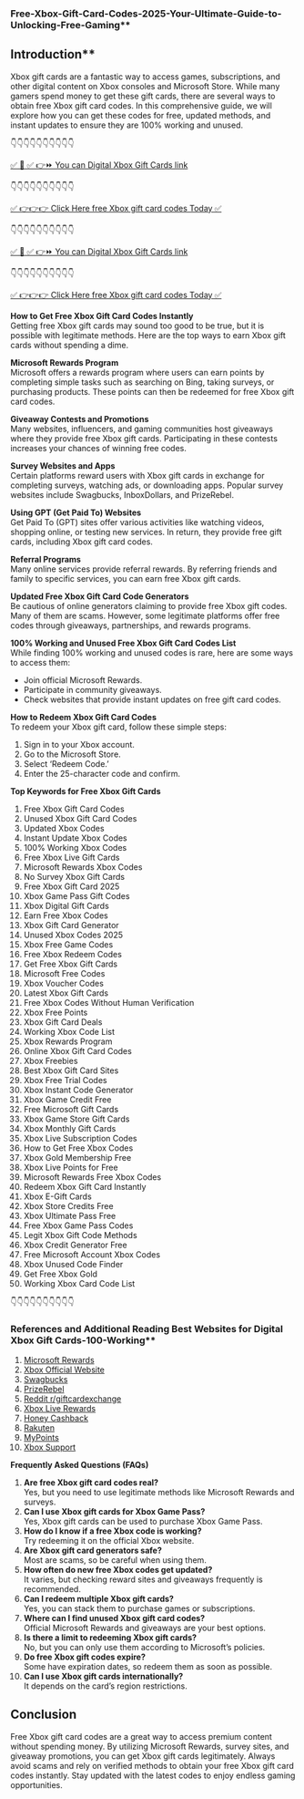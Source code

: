 ### Free-Xbox-Gift-Card-Codes-2025-Your-Ultimate-Guide-to-Unlocking-Free-Gaming**

## Introduction**  

Xbox gift cards are a fantastic way to access games, subscriptions, and other digital content on Xbox consoles and Microsoft Store. While many gamers spend money to get these gift cards, there are several ways to obtain free Xbox gift card codes. In this comprehensive guide, we will explore how you can get these codes for free, updated methods, and instant updates to ensure they are 100% working and unused.

👇👇👇👇👇👇👇👇👇👇

[✅ 📌 ✅ 👉⏩ You can Digital Xbox Gift Cards link](https://dmfarid.com/xboxgiftcard/)

 👇👇👇👇👇👇👇👇👇👇

[✅ 👉👉👉 Click Here free Xbox gift card codes Today ✅](https://sthcodes.com/xbox-gift-card/)

👇👇👇👇👇👇👇👇👇👇

[✅ 📌 ✅ 👉⏩ You can Digital Xbox Gift Cards link](https://dmfarid.com/xboxgiftcard/)

 👇👇👇👇👇👇👇👇👇👇

[✅ 👉👉👉 Click Here free Xbox gift card codes Today ✅](https://sthcodes.com/xbox-gift-card/)

**How to Get Free Xbox Gift Card Codes Instantly**  
Getting free Xbox gift cards may sound too good to be true, but it is possible with legitimate methods. Here are the top ways to earn Xbox gift cards without spending a dime.

**Microsoft Rewards Program**  
Microsoft offers a rewards program where users can earn points by completing simple tasks such as searching on Bing, taking surveys, or purchasing products. These points can then be redeemed for free Xbox gift card codes.

**Giveaway Contests and Promotions**  
Many websites, influencers, and gaming communities host giveaways where they provide free Xbox gift cards. Participating in these contests increases your chances of winning free codes.

**Survey Websites and Apps**  
Certain platforms reward users with Xbox gift cards in exchange for completing surveys, watching ads, or downloading apps. Popular survey websites include Swagbucks, InboxDollars, and PrizeRebel.

**Using GPT (Get Paid To) Websites**  
Get Paid To (GPT) sites offer various activities like watching videos, shopping online, or testing new services. In return, they provide free gift cards, including Xbox gift card codes.

**Referral Programs**  
Many online services provide referral rewards. By referring friends and family to specific services, you can earn free Xbox gift cards.

**Updated Free Xbox Gift Card Code Generators**  
Be cautious of online generators claiming to provide free Xbox gift codes. Many of them are scams. However, some legitimate platforms offer free codes through giveaways, partnerships, and rewards programs.

**100% Working and Unused Free Xbox Gift Card Codes List**  
While finding 100% working and unused codes is rare, here are some ways to access them:
- Join official Microsoft Rewards.
- Participate in community giveaways.
- Check websites that provide instant updates on free gift card codes.

**How to Redeem Xbox Gift Card Codes**  
To redeem your Xbox gift card, follow these simple steps:
1. Sign in to your Xbox account.
2. Go to the Microsoft Store.
3. Select ‘Redeem Code.’
4. Enter the 25-character code and confirm.

**Top Keywords for Free Xbox Gift Cards**  
1. Free Xbox Gift Card Codes  
2. Unused Xbox Gift Card Codes  
3. Updated Xbox Codes  
4. Instant Update Xbox Codes  
5. 100% Working Xbox Codes  
6. Free Xbox Live Gift Cards  
7. Microsoft Rewards Xbox Codes  
8. No Survey Xbox Gift Cards  
9. Free Xbox Gift Card 2025  
10. Xbox Game Pass Gift Codes  
11. Xbox Digital Gift Cards  
12. Earn Free Xbox Codes  
13. Xbox Gift Card Generator  
14. Unused Xbox Codes 2025  
15. Xbox Free Game Codes  
16. Free Xbox Redeem Codes  
17. Get Free Xbox Gift Cards  
18. Microsoft Free Codes  
19. Xbox Voucher Codes  
20. Latest Xbox Gift Cards  
21. Free Xbox Codes Without Human Verification  
22. Xbox Free Points  
23. Xbox Gift Card Deals  
24. Working Xbox Code List  
25. Xbox Rewards Program  
26. Online Xbox Gift Card Codes  
27. Xbox Freebies  
28. Best Xbox Gift Card Sites  
29. Xbox Free Trial Codes  
30. Xbox Instant Code Generator  
31. Xbox Game Credit Free  
32. Free Microsoft Gift Cards  
33. Xbox Game Store Gift Cards  
34. Xbox Monthly Gift Cards  
35. Xbox Live Subscription Codes  
36. How to Get Free Xbox Codes  
37. Xbox Gold Membership Free  
38. Xbox Live Points for Free  
39. Microsoft Rewards Free Xbox Codes  
40. Redeem Xbox Gift Card Instantly  
41. Xbox E-Gift Cards  
42. Xbox Store Credits Free  
43. Xbox Ultimate Pass Free  
44. Free Xbox Game Pass Codes  
45. Legit Xbox Gift Code Methods  
46. Xbox Credit Generator Free  
47. Free Microsoft Account Xbox Codes  
48. Xbox Unused Code Finder  
49. Get Free Xbox Gold  
50. Working Xbox Card Code List  

👇👇👇👇👇👇👇👇👇👇
### References and Additional Reading Best Websites for Digital Xbox Gift Cards-100-Working**

1. [Microsoft Rewards](https://dmfarid.com/xboxgiftcard/)
2. [Xbox Official Website](https://dmfarid.com/xboxgiftcard/)
3. [Swagbucks](https://dmfarid.com/xboxgiftcard/)
4. [PrizeRebel](https://dmfarid.com/xboxgiftcard/)
5. [Reddit r/giftcardexchange](https://dmfarid.com/xboxgiftcard/)
6. [Xbox Live Rewards](https://dmfarid.com/xboxgiftcard/)
7. [Honey Cashback](https://dmfarid.com/xboxgiftcard/)
8. [Rakuten](https://dmfarid.com/xboxgiftcard/)
9. [MyPoints](https://dmfarid.com/xboxgiftcard/)
10. [Xbox Support](https://dmfarid.com/xboxgiftcard/)  

**Frequently Asked Questions (FAQs)**  
1. **Are free Xbox gift card codes real?**  
   Yes, but you need to use legitimate methods like Microsoft Rewards and surveys.
2. **Can I use Xbox gift cards for Xbox Game Pass?**  
   Yes, Xbox gift cards can be used to purchase Xbox Game Pass.
3. **How do I know if a free Xbox code is working?**  
   Try redeeming it on the official Xbox website.
4. **Are Xbox gift card generators safe?**  
   Most are scams, so be careful when using them.
5. **How often do new free Xbox codes get updated?**  
   It varies, but checking reward sites and giveaways frequently is recommended.
6. **Can I redeem multiple Xbox gift cards?**  
   Yes, you can stack them to purchase games or subscriptions.
7. **Where can I find unused Xbox gift card codes?**  
   Official Microsoft Rewards and giveaways are your best options.
8. **Is there a limit to redeeming Xbox gift cards?**  
   No, but you can only use them according to Microsoft’s policies.
9. **Do free Xbox gift codes expire?**  
   Some have expiration dates, so redeem them as soon as possible.
10. **Can I use Xbox gift cards internationally?**  
    It depends on the card’s region restrictions.

## Conclusion 
Free Xbox gift card codes are a great way to access premium content without spending money. By utilizing Microsoft Rewards, survey sites, and giveaway promotions, you can get Xbox gift cards legitimately. Always avoid scams and rely on verified methods to obtain your free Xbox gift card codes instantly. Stay updated with the latest codes to enjoy endless gaming opportunities.

